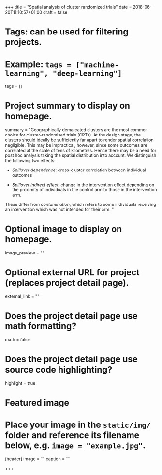 +++
title = "Spatial analysis of cluster randomized trials"
date = 2018-06-20T11:10:57+01:00
draft = false




# Tags: can be used for filtering projects.
# Example: `tags = ["machine-learning", "deep-learning"]`
tags = []

# Project summary to display on homepage.
summary = "Geographically demarcated clusters are the most common choice for cluster-randomised trials (CRTs).  At the design stage, the clusters should ideally be sufficiently far apart to render spatial correlation negligible.  This may be impractical, however, since some outcomes are correlated at the scale of tens of kilometres. Hence there may be a need for post hoc analysis taking the spatial distribution into account.  We distinguish the following two effects:

* *Spillover dependence:* cross-cluster correlation between individual outcomes

* *Spillover indirect effect:* change in the intervention effect depending on the proximity of individuals in the control arm to those in the intervention arm.


These differ from *contamination*, which refers to some individuals receiving an intervention which was not intended for their arm.
"

# Optional image to display on homepage.
image_preview = ""

# Optional external URL for project (replaces project detail page).
external_link = ""

# Does the project detail page use math formatting?
math = false

# Does the project detail page use source code highlighting?
highlight = true

# Featured image
# Place your image in the `static/img/` folder and reference its filename below, e.g. `image = "example.jpg"`.
[header]
image = ""
caption = ""

+++
